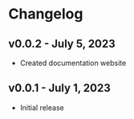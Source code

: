 # Changelog

## v0.0.2 - July 5, 2023

- Created documentation website

## v0.0.1 - July 1, 2023

- Initial release